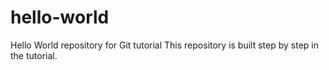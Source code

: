 # hello-world
Hello World repository for Git tutorial
This repository is built step by step in the tutorial.
